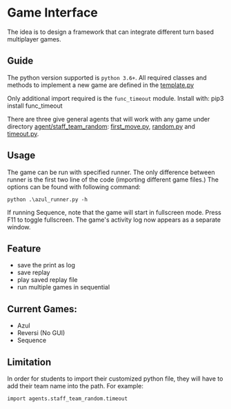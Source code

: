 # Game Interface

The idea is to design a framework that can integrate different turn based multiplayer games.

## Guide

The python version supported is `python 3.6+`.
All required classes and methods to implement a new game are defined in the [template.py](template.py)

Only additional import required is the `func_timeout` module. Install with: pip3 install func_timeout

There are three give general agents that will work with any game under directory [agent/staff_team_random](agents/staff_team_random): [first_move.py](agents/staff_team_random/first_move.py), [random.py](agents/staff_team_random/random.py) and [timeout.py](agents/staff_team_random/timeout.py).


## Usage
The game can be run with specified runner. The only difference between runner is the first two line of the code (importing different game files.) The options can be found with following command:
```
python .\azul_runner.py -h
```

If running Sequence, note that the game will start in fullscreen mode. Press F11 to toggle fullscreen. The game's activity log now appears as a separate window.

## Feature
- save the print as log
- save replay
- play saved replay file
- run multiple games in sequential


## Current Games:
- Azul
- Reversi (No GUI)
- Sequence


## Limitation
In order for students to import their customized python file, they will have to add their team name into the path. For example:
```
import agents.staff_team_random.timeout
```
